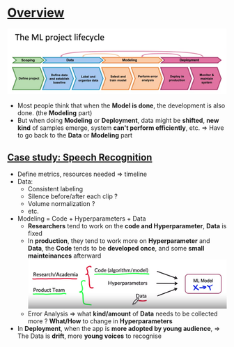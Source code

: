 # [Overview](https://www.coursera.org/learn/introduction-to-machine-learning-in-production/lecture/PhRTU/steps-of-an-ml-project)
![Alt text](image-1.png)
- Most people think that when the **Model is done**, the development is also done. (the **Modeling** part)
- But when doing **Modeling** or **Deployment**, data might be **shifted**, **new kind** of samples emerge, system **can't perform efficiently**, etc. => Have to go back to the **Data** or **Modeling** part

## [Case study: Speech Recognition](https://www.coursera.org/learn/introduction-to-machine-learning-in-production/lecture/bwXgc/case-study-speech-recognition)
- Define metrics, resources needed => timeline
- Data:
    - Consistent labeling
    - Silence before/after each clip ?
    - Volume normalization ?
    - etc.
- Modeling = Code + Hyperparameters + Data
    - **Researchers** tend to work on the **code and Hyperparameter**, **Data** is fixed
    - In **production**, they tend to work more on **Hyperparameter** and **Data**, the **Code** tends to be **developed once**, and some **small mainteinances** afterward
    ![Alt text](image.png)
    - Error Analysis => what **kind/amount** of **Data** needs to be collected more ? **What/How** to change in **Hyperparameters**
- In **Deployment**, when the app is **more adopted by young audience**, => The Data is **drift**, more **young voices** to recognise